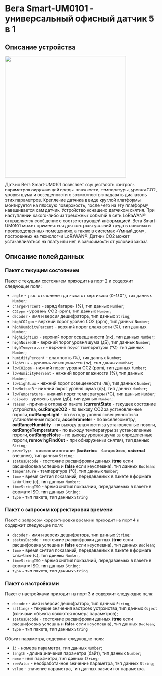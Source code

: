 # Вега Smart-UM0101 - универсальный офисный датчик 5 в 1


## Описание устройства
<img src="https://iotvega.com/content/ru/smart/um0101/ava.jpg" width="400" />

Датчик Вега Smart-UM0101 позволяет осуществлять контроль параметров окружающей среды: влажности, температуры, уровня СО2, уровня шума и освещенности с возможностью задавать диапазоны этих параметров. Крепление датчика в виде круглой платформы монтируется на плоскую поверхность, после чего на эту платформу навешивается сам датчик.
Устройство оснащено датчиком снятия. При наступлении какого-либо из тревожных событий в сеть LoRaWAN® отправляется сообщение с соответствующей информацией.
Вега Smart-UM0101 может применяться для контроля условий труда в офисных и производственных помещениях, а также в системах «Умный дом», построенных на технологии LoRaWAN®. Датчик СО2 может устанавливаться на плату или нет, в зависимости от условий заказа.


## Описание полей данных

### Пакет с текущим состоянием

Пакет с текущим состоянием приходит на порт 2 и содержит следующие поля:
- `angle` - угол отклонения датчика от вертикали (0-180°), тип данных `Number`;
- `chargePercent` - заряд батареи (%), тип данных `Number`;
- `CO2ppm` - уровень CO2 (ppm), тип данных `Number`;
- `decoder` - имя и версия дешифратора, тип данных `String`;
- `highCO2ppm` - верхний порог уровня CO2 (ppm), тип данных `Number`;
- `highHumidityPercent` - верхний порог влажности (%), тип данных `Number`;
- `highLightLux` - верхний порог освещенности (лк), тип данных `Number`;
- `highNoisedB` - верхний порог уровня шума (дБ), тип данных `Number`;
- `highTemperature` - верхний порог температуры (°С), тип данных `Number`;
- `humidityPercent` - влажность (%), тип данных `Number`;
- `lightLux` - уровень освещенности (лк), тип данных `Number`;
- `lowCO2ppm` - нижний порог уровня CO2 (ppm), тип данных `Number`;
- `lowHumidityPercent` - нижний порог влажности (%), тип данных `Number`;
- `lowLightLux` - нижний порог освещенности (лк), тип данных `Number`;
- `lowNoisedB` - нижний порог уровня шума (дБ), тип данных `Number`;
- `lowTemperature` - нижний порог температуры (°С), тип данных `Number`;
- `noisedB` - уровень шума (дБ), тип данных `Number`;
- `reason` - причина отправки пакета (**currentState** - текущее состояние устройства, **outRangeCO2** - по выходу СО2 за установленные пороги, **outRangeLight** - по выходу уровня освещенности за установленные пороги, **accelerometer** - по акселерометру, **outRangeHumidity** - по выходу влажности за установленные пороги, **outRangeTemperature** - по выходу температуры за установленные пороги, **outRangeNoise** - по выходу уровня шума за определенные пороги, **removingFindOut** - при обнаружении снятия), тип данных `String`;
- `powerType` - состояние питания (**batteries** - батарейное, **external** - внешнее), тип данных `String`;
- `statusDecode` - состояние расшифровки данных (**true** если расшифровка успешна и **false** если неуспешна), тип данных `Boolean`;
- `temperature` - температура (°С), тип данных `Number`;
- `time` - время снятия показаний, передаваемых в пакете в формате Unix-time (с), тип данных `Number`;
- `timeStringISO` - время снятия показаний, передаваемых в пакете в формате ISO, тип данных `String`;
- `type` - тип пакета, тип данных `String`.


### Пакет с запросом корректировки времени

Пакет с запросом корректировки времени приходит на порт 4 и содержит следующие поля:
- `decoder` - имя и версия дешифратора, тип данных `String`;
- `statusDecode` - состояние расшифровки данных (**true** если расшифровка успешна и **false** если неуспешна), тип данных `Boolean`;
- `time` - время снятия показаний, передаваемых в пакете в формате Unix-time (с), тип данных `Number`;
- `timeStringISO` - время снятия показаний, передаваемых в пакете в формате ISO, тип данных `String`;
- `type` - тип пакета, тип данных `String`.


### Пакет с настройками

Пакет с настройками приходит на порт 3 и содержит следующие поля:
- `decoder` - имя и версия дешифратора, тип данных `String`;
- `settings` - текущие значения настроек устройства, тип данных `Object` (ключами объекта являются номера параметров);
- `statusDecode` - состояние расшифровки данных (**true** если расшифровка успешна и **false** если неуспешна), тип данных `Boolean`;
- `type` - тип пакета, тип данных `String`.

Объект параметра, содержит следующие поля:
- `id` - номера параметра, тип данных `Number`;
- `length` - длина значения параметра (байт), тип данных `Number`;
- `name` - имя параметра, тип данных `String`;
- `rawValue` - необработанное значение параметра, тип данных `String`;
- `value` - значение параметра, тип данных зависит от параметра.